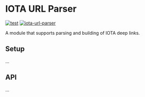 # IOTA URL Parser

[![test](https://github.com/maxwellmattryan/iota-url-parser/actions/workflows/ci.test.yml/badge.svg)](https://github.com/maxwellmattryan/iota-url-parser/actions/workflows/ci.test.yml)
[![iota-url-parser](https://img.shields.io/badge/iota--url--parser-v0.0.1-informational)](https://github.com/maxwellmattryan/iota-url-parser)

A module that supports parsing and building of IOTA deep links.

## Setup

...

## API

...
